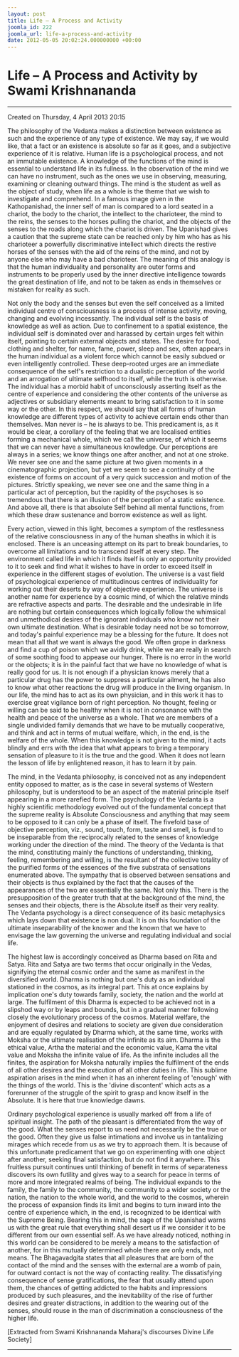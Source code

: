 ```yaml
---
layout: post
title: Life – A Process and Activity
joomla_id: 222
joomla_url: life-a-process-and-activity
date: 2012-05-05 20:02:24.000000000 +00:00
---
```

  

# Life – A Process and Activity by Swami Krishnananda

* * *  


Created on Thursday, 4 April 2013 20:15

The philosophy of the Vedanta makes a distinction between existence as such and the experience of any type of existence. We may say, if we would like, that a fact or an existence is absolute so far as it goes, and a subjective experience of it is relative. Human life is a psychological process, and not an immutable existence. A knowledge of the functions of the mind is essential to understand life in its fullness. In the observation of the mind we can have no instrument, such as the ones we use in observing, measuring, examining or cleaning outward things. The mind is the student as well as the object of study, when life as a whole is the theme that we wish to investigate and comprehend. In a famous image given in the Kathopanishad, the inner self of man is compared to a lord seated in a chariot, the body to the chariot, the intellect to the charioteer, the mind to the reins, the senses to the horses pulling the chariot, and the objects of the senses to the roads along which the chariot is driven. The Upanishad gives a caution that the supreme state can be reached only by him who has as his charioteer a powerfully discriminative intellect which directs the restive horses of the senses with the aid of the reins of the mind, and not by anyone else who may have a bad charioteer. The meaning of this analogy is that the human individuality and personality are outer forms and instruments to be properly used by the inner directive intelligence towards the great destination of life, and not to be taken as ends in themselves or mistaken for reality as such.

Not only the body and the senses but even the self conceived as a limited individual centre of consciousness is a process of intense activity, moving, changing and evolving incessantly. The individual self is the basis of knowledge as well as action. Due to confinement to a spatial existence, the individual self is dominated over and harassed by certain urges felt within itself, pointing to certain external objects and states. The desire for food, clothing and shelter, for name, fame, power, sleep and sex, often appears in the human individual as a violent force which cannot be easily subdued or even intelligently controlled. These deep-rooted urges are an immediate consequence of the self's restriction to a dualistic perception of the world and an arrogation of ultimate selfhood to itself, while the truth is otherwise. The individual has a morbid habit of unconsciously asserting itself as the centre of experience and considering the other contents of the universe as adjectives or subsidiary elements meant to bring satisfaction to it in some way or the other. In this respect, we should say that all forms of human knowledge are different types of activity to achieve certain ends other than themselves. Man never is – he is always to be. This predicament is, as it would be clear, a corollary of the feeling that we are localised entities forming a mechanical whole, which we call the universe, of which it seems that we can never have a simultaneous knowledge. Our perceptions are always in a series; we know things one after another, and not at one stroke. We never see one and the same picture at two given moments in a cinematographic projection, but yet we seem to see a continuity of the existence of forms on account of a very quick succession and motion of the pictures. Strictly speaking, we never see one and the same thing in a particular act of perception, but the rapidity of the psychoses is so tremendous that there is an illusion of the perception of a static existence. And above all, there is that absolute Self behind all mental functions, from which these draw sustenance and borrow existence as well as light.

Every action, viewed in this light, becomes a symptom of the restlessness of the relative consciousness in any of the human sheaths in which it is enclosed. There is an unceasing attempt on its part to break boundaries, to overcome all limitations and to transcend itself at every step. The environment called life in which it finds itself is only an opportunity provided to it to seek and find what it wishes to have in order to exceed itself in experience in the different stages of evolution. The universe is a vast field of psychological experience of multitudinous centres of individuality for working out their deserts by way of objective experience. The universe is another name for experience by a cosmic mind, of which the relative minds are refractive aspects and parts. The desirable and the undesirable in life are nothing but certain consequences which logically follow the whimsical and unmethodical desires of the ignorant individuals who know not their own ultimate destination. What is desirable today need not be so tomorrow, and today's painful experience may be a blessing for the future. It does not mean that all that we want is always the good. We often grope in darkness and find a cup of poison which we avidly drink, while we are really in search of some soothing food to appease our hunger. There is no error in the world or the objects; it is in the painful fact that we have no knowledge of what is really good for us. It is not enough if a physician knows merely that a particular drug has the power to suppress a particular ailment, he has also to know what other reactions the drug will produce in the living organism. In our life, the mind has to act as its own physician, and in this work it has to exercise great vigilance born of right perception. No thought, feeling or willing can be said to be healthy when it is not in consonance with the health and peace of the universe as a whole. That we are members of a single undivided family demands that we have to be mutually cooperative, and think and act in terms of mutual welfare, which, in the end, is the welfare of the whole. When this knowledge is not given to the mind, it acts blindly and errs with the idea that what appears to bring a temporary sensation of pleasure to it is the true and the good. When it does not learn the lesson of life by enlightened reason, it has to learn it by pain.

The mind, in the Vedanta philosophy, is conceived not as any independent entity opposed to matter, as is the case in several systems of Western philosophy, but is understood to be an aspect of the material principle itself appearing in a more rarefied form. The psychology of the Vedanta is a highly scientific methodology evolved out of the fundamental concept that the supreme reality is Absolute Consciousness and anything that may seem to be opposed to it can only be a phase of itself. The fivefold base of objective perception, viz., sound, touch, form, taste and smell, is found to be inseparable from the reciprocally related to the senses of knowledge working under the direction of the mind. The theory of the Vedanta is that the mind, constituting mainly the functions of understanding, thinking, feeling, remembering and willing, is the resultant of the collective totality of the purified forms of the essences of the five substrata of sensations enumerated above. The sympathy that is observed between sensations and their objects is thus explained by the fact that the causes of the appearances of the two are essentially the same. Not only this. There is the presupposition of the greater truth that at the background of the mind, the senses and their objects, there is the Absolute itself as their very reality. The Vedanta psychology is a direct consequence of its basic metaphysics which lays down that existence is non dual. It is on this foundation of the ultimate inseparability of the knower and the known that we have to envisage the law governing the universe and regulating individual and social life.

The highest law is accordingly conceived as Dharma based on Rita and Satya. Rita and Satya are two terms that occur originally in the Vedas, signifying the eternal cosmic order and the same as manifest in the diversified world. Dharma is nothing but one's duty as an individual stationed in the cosmos, as its integral part. This at once explains by implication one's duty towards family, society, the nation and the world at large. The fulfilment of this Dharma is expected to be achieved not in a slipshod way or by leaps and bounds, but in a gradual manner following closely the evolutionary process of the cosmos. Material welfare, the enjoyment of desires and relations to society are given due consideration and are equally regulated by Dharma which, at the same time, works with Moksha or the ultimate realisation of the infinite as its aim. Dharma is the ethical value, Artha the material and the economic value, Kama the vital value and Moksha the infinite value of life. As the infinite includes all the finites, the aspiration for Moksha naturally implies the fulfilment of the ends of all other desires and the execution of all other duties in life. This sublime aspiration arises in the mind when it has an inherent feeling of 'enough' with the things of the world. This is the 'divine discontent' which acts as a forerunner of the struggle of the spirit to grasp and know itself in the Absolute. It is here that true knowledge dawns.

Ordinary psychological experience is usually marked off from a life of spiritual insight. The path of the pleasant is differentiated from the way of the good. What the senses report to us need not necessarily be the true or the good. Often they give us false intimations and involve us in tantalizing mirages which recede from us as we try to approach them. It is because of this unfortunate predicament that we go on experimenting with one object after another, seeking final satisfaction, but do not find it anywhere. This fruitless pursuit continues until thinking of benefit in terms of separateness discovers its own futility and gives way to a search for peace in terms of more and more integrated realms of being. The individual expands to the family, the family to the community, the community to a wider society or the nation, the nation to the whole world, and the world to the cosmos, wherein the process of expansion finds its limit and begins to turn inward into the centre of experience which, in the end, is recognized to be identical with the Supreme Being. Bearing this in mind, the sage of the Upanishad warns us with the great rule that everything shall desert us if we consider it to be different from our own essential self. As we have already noticed, nothing in this world can be considered to be merely a means to the satisfaction of another, for in this mutually determined whole there are only ends, not means. The Bhagavadgita states that all pleasures that are born of the contact of the mind and the senses with the external are a womb of pain, for outward contact is not the way of contacting reality. The dissatisfying consequence of sense gratifications, the fear that usually attend upon them, the chances of getting addicted to the habits and impressions produced by such pleasures, and the inevitability of the rise of further desires and greater distractions, in addition to the wearing out of the senses, should rouse in the man of discrimination a consciousness of the higher life.



[Extracted from Swami Krishnananda Maharaj's discourses Divine Life Society]

* * *





  
